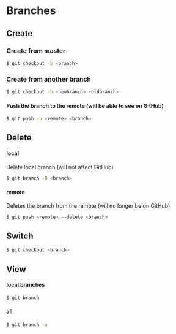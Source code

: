 # Branches
## Create
### Create from master
```sh
$ git checkout -b <branch>
```
### Create from another branch
```sh
$ git checkout -b <newbranch> <oldbranch>
```
#### Push the branch to the remote (will be able to see on GitHub)
```sh
$ git push -u <remote> <branch>
```

## Delete
#### local
Delete local branch (will not affect GitHub)
```sh
$ git branch -D <branch>
```
#### remote
Deletes the branch from the remote (will no longer be on GitHub)
```sh
$ git push <remote> --delete <branch>
```
## Switch
```sh
$ git checkout <branch>
```
## View
#### local branches
```sh
$ git branch
```
#### all
```sh
$ git branch -a
```
